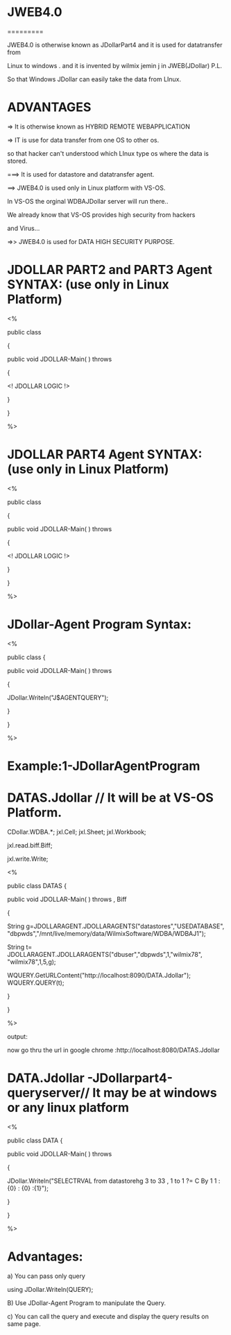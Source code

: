 # JWEB4.0
=========


JWEB4.0 is otherwise known as JDollarPart4 and it is used for datatransfer from

Linux to windows . and it is invented by wilmix jemin j in JWEB(JDollar) P.L.

So that Windows JDollar can easily take the data from LInux.

ADVANTAGES
===========

=> It is otherwise known as HYBRID REMOTE WEBAPPLICATION

=> IT is use for data transfer from one OS to other os.

so that hacker can't understood which LInux type os where the data is stored.

===> It is used for datastore and datatransfer agent.

==> JWEB4.0 is used only in Linux platform with VS-OS.

In VS-OS the orginal WDBAJDollar server will run there..

We already know that VS-OS provides high security from hackers

and Virus...

=>> JWEB4.0 is used for DATA HIGH SECURITY PURPOSE.

JDOLLAR PART2 and PART3 Agent SYNTAX: (use only in Linux Platform)
=====================================

<%

public class <classname>

{

public void JDOLLAR-Main( ) throws

{

<! JDOLLAR LOGIC !>

}

}

%>

JDOLLAR PART4 Agent SYNTAX: (use only in Linux Platform)
===========================================================

<%

public class <classname>

{

public void JDOLLAR-Main( ) throws

{

<! JDOLLAR LOGIC !>

}

}

%>



JDollar-Agent Program Syntax:
=============================


<DOMAINS>



<%

public class  <classname>
{




  public void  JDOLLAR-Main( ) throws <EXE>

{
 
 JDollar.Writeln("J$AGENTQUERY");

}


} 

%>


</DOMAINS>


Example:1-JDollarAgentProgram
========


DATAS.Jdollar  // It will  be at  VS-OS  Platform.
===============

<DOMAINS>

<USE>  CDollar.WDBA.*;
<USE> jxl.Cell;
<USE> jxl.Sheet;
<USE> jxl.Workbook;

<USE> jxl.read.biff.Biff<EXE>;

<USE> jxl.write.Write<EXE>;


<%

public class  DATAS
{




  public void  JDOLLAR-Main( ) throws <EXE>  , Biff<EXE>


{
 


String g=JDOLLARAGENT.JDOLLARAGENTS("datastores","USEDATABASE", "dbpwds","/mnt/live/memory/data/WilmixSoftware/WDBA/WDBAJ1");



String t= JDOLLARAGENT.JDOLLARAGENTS("dbuser","dbpwds",1,"wilmix78", "wilmix78",1,5,g);
 
 

 WQUERY.GetURLContent("http://localhost:8090/DATA.Jdollar");
 WQUERY.QUERY(t);

 

}


} 

%>


</DOMAINS>


output:

now  go thru  the  url in google  chrome :http://localhost:8080/DATAS.Jdollar




DATA.Jdollar -JDollarpart4-queryserver// It  may  be at  windows or any linux platform
============

<DOMAINS>



<%

public class  DATA
{




  public void  JDOLLAR-Main( ) throws <EXE>

{
 
 JDollar.Writeln("SELECTRVAL from datastorehg 3 to 33 , 1 to 1 ?= C By 1 1 : {0} : {0} :{1}");

}


} 

%>


</DOMAINS>



Advantages:
===========

a) You   can   pass only  query

using   JDollar.Writeln(QUERY);

B) Use  JDollar-Agent Program  to manipulate the  Query.

c)  You  can  call  the query  and  execute  and  display  the  query results on same  page.

 

